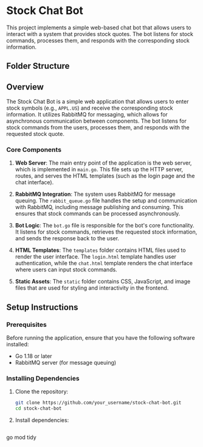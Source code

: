 # Stock Chat Bot

This project implements a simple web-based chat bot that allows users to interact with a system that provides stock quotes. The bot listens for stock commands, processes them, and responds with the corresponding stock information.

## Folder Structure


## Overview

The Stock Chat Bot is a simple web application that allows users to enter stock symbols (e.g., `APPL.US`) and receive the corresponding stock information. It utilizes RabbitMQ for messaging, which allows for asynchronous communication between components. The bot listens for stock commands from the users, processes them, and responds with the requested stock quote.

### Core Components

1. **Web Server**: The main entry point of the application is the web server, which is implemented in `main.go`. This file sets up the HTTP server, routes, and serves the HTML templates (such as the login page and the chat interface).

2. **RabbitMQ Integration**: The system uses RabbitMQ for message queuing. The `rabbit_queue.go` file handles the setup and communication with RabbitMQ, including message publishing and consuming. This ensures that stock commands can be processed asynchronously.

3. **Bot Logic**: The `bot.go` file is responsible for the bot's core functionality. It listens for stock commands, retrieves the requested stock information, and sends the response back to the user.

4. **HTML Templates**: The `templates` folder contains HTML files used to render the user interface. The `login.html` template handles user authentication, while the `chat.html` template renders the chat interface where users can input stock commands.

5. **Static Assets**: The `static` folder contains CSS, JavaScript, and image files that are used for styling and interactivity in the frontend.

## Setup Instructions

### Prerequisites

Before running the application, ensure that you have the following software installed:

- Go 1.18 or later
- RabbitMQ server (for message queuing)

### Installing Dependencies

1. Clone the repository:

   ```bash
   git clone https://github.com/your_username/stock-chat-bot.git
   cd stock-chat-bot
   ```
2. Install dependencies:

   ```bash
go mod tidy
   ```


